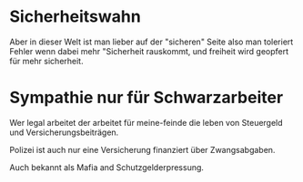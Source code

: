 # Sicherheitswahn

Aber in dieser Welt
ist man lieber auf
der "sicheren" Seite
also man toleriert Fehler
wenn dabei mehr "Sicherheit rauskommt,
und freiheit wird geopfert
für mehr sicherheit.

# Sympathie nur für Schwarzarbeiter

Wer legal arbeitet
der arbeitet für meine-feinde
die leben von Steuergeld
und Versicherungsbeiträgen.

Polizei ist auch nur eine Versicherung
finanziert über Zwangsabgaben.

Auch bekannt als Mafia
and Schutzgelderpressung.
